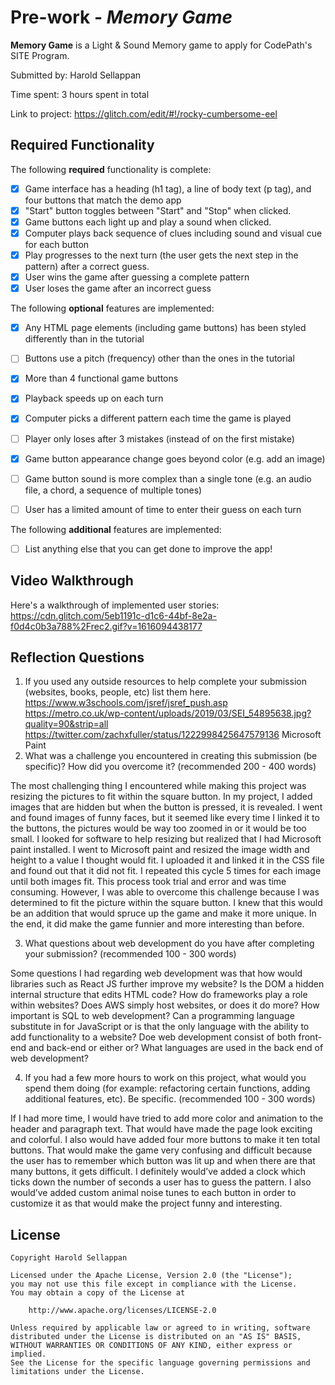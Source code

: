 # Pre-work - *Memory Game*

**Memory Game** is a Light & Sound Memory game to apply for CodePath's SITE Program. 

Submitted by: Harold Sellappan

Time spent: 3 hours spent in total

Link to project:
https://glitch.com/edit/#!/rocky-cumbersome-eel

## Required Functionality

The following **required** functionality is complete:

* [x] Game interface has a heading (h1 tag), a line of body text (p tag), and four buttons that match the demo app
* [x] "Start" button toggles between "Start" and "Stop" when clicked. 
* [x] Game buttons each light up and play a sound when clicked. 
* [x] Computer plays back sequence of clues including sound and visual cue for each button
* [x] Play progresses to the next turn (the user gets the next step in the pattern) after a correct guess. 
* [x] User wins the game after guessing a complete pattern
* [x] User loses the game after an incorrect guess

The following **optional** features are implemented:

* [x] Any HTML page elements (including game buttons) has been styled differently than in the tutorial
* [ ] Buttons use a pitch (frequency) other than the ones in the tutorial
* [x] More than 4 functional game buttons
* [x] Playback speeds up on each turn
* [x] Computer picks a different pattern each time the game is played
* [ ] Player only loses after 3 mistakes (instead of on the first mistake)
* [x] Game button appearance change goes beyond color (e.g. add an image)
* [ ] Game button sound is more complex than a single tone (e.g. an audio file, a chord, a sequence of multiple tones)
* [ ] User has a limited amount of time to enter their guess on each turn



The following **additional** features are implemented:

- [ ] List anything else that you can get done to improve the app!

## Video Walkthrough

Here's a walkthrough of implemented user stories:
https://cdn.glitch.com/5eb1191c-d1c6-44bf-8e2a-f0d4c0b3a788%2Frec2.gif?v=1616094438177


## Reflection Questions
1. If you used any outside resources to help complete your submission (websites, books, people, etc) list them here. 
https://www.w3schools.com/jsref/jsref_push.asp
https://metro.co.uk/wp-content/uploads/2019/03/SEI_54895638.jpg?quality=90&strip=all
https://twitter.com/zachxfuller/status/1222998425647579136
Microsoft Paint
2. What was a challenge you encountered in creating this submission (be specific)? How did you overcome it? (recommended 200 - 400 words) 

The most challenging thing I encountered while making this project was resizing the pictures to fit within the square button. 
In my project, I added images that are hidden but when the button is pressed, it is revealed. 
I went and found images of funny faces, but it seemed like every time I linked it to the buttons, the pictures would be way too zoomed in or it would be too small. 
I looked for software to help resizing but realized that I had Microsoft paint installed. I went to Microsoft paint and resized the image width and height to a value I thought would fit. 
I uploaded it and linked it in the CSS file and found out that it did not fit. I repeated this cycle 5 times for each image until both images fit. This process took trial and error and was time consuming. 
However, I was able to overcome this challenge because I was determined to fit the picture within the square button. I knew that this would be an addition that would spruce up the game and make it more unique. 
In the end, it did make the game funnier and more interesting than before.

3. What questions about web development do you have after completing your submission? (recommended 100 - 300 words) 

Some questions I had regarding web development was that how would libraries such as React JS further improve my website? 
Is the DOM a hidden internal structure that edits HTML code? How do frameworks play a role within websites? Does AWS simply host websites, or does it do more? How important is SQL to web development? 
Can a programming language substitute in for JavaScript or is that the only language with the ability to add functionality to a website? Doe web development consist of both front-end and back-end or either or? 
What languages are used in the back end of web development?

4. If you had a few more hours to work on this project, what would you spend them doing (for example: refactoring certain functions, adding additional features, etc). Be specific. (recommended 100 - 300 words) 

If I had more time, I would have tried to add more color and animation to the header and paragraph text. 
That would have made the page look exciting and colorful. I also would have added four more buttons to make it ten total buttons. 
That would make the game very confusing and difficult because the user has to remember which button was lit up and when there are that many buttons, it gets difficult. 
I definitely would’ve added a clock which ticks down the number of seconds a user has to guess the pattern. 
I also would’ve added custom animal noise tunes to each button in order to customize it as that would make the project funny and interesting.



## License

    Copyright Harold Sellappan

    Licensed under the Apache License, Version 2.0 (the "License");
    you may not use this file except in compliance with the License.
    You may obtain a copy of the License at

        http://www.apache.org/licenses/LICENSE-2.0

    Unless required by applicable law or agreed to in writing, software
    distributed under the License is distributed on an "AS IS" BASIS,
    WITHOUT WARRANTIES OR CONDITIONS OF ANY KIND, either express or implied.
    See the License for the specific language governing permissions and
    limitations under the License.
